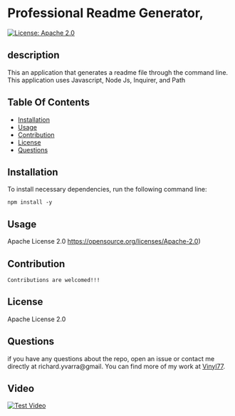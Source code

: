 # Professional Readme Generator,

[![License: Apache 2.0](https://img.shields.io/badge/License-Apache%202.0-blue.svg)](https://opensource.org/licenses/Apache-2.0)
    
## description
This an application that generates a readme file through the command line.  This application uses Javascript, Node Js, Inquirer, and Path
## Table Of Contents
* [Installation](#installation)
* [Usage](#Usage)
* [Contribution](#Contribution)
* [License](#License)
* [Questions](#questions)

## Installation

To install necessary dependencies,
run the following command line:
```
npm install -y
```


## Usage
Apache License 2.0
https://opensource.org/licenses/Apache-2.0)
     
## Contribution
    Contributions are welcomed!!!
## License
Apache License 2.0
    

## Questions

if you have any questions about the repo, open an issue or contact me directly at richard.yvarra@gmail. You can find more of my work at [Vinyl77](https://github.com/Vinyl77/).

## Video
[![Test Video](http://img.youtube.com/vi/P5_fRKbH_s4/0.jpg)](http://www.youtube.com/watch?v=P5_fRKbH_s4 "Test Video")
  
